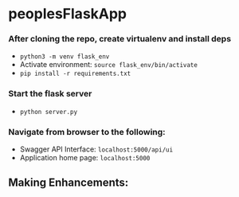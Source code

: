 # peoplesFlaskApp

### After cloning the repo, create virtualenv and install deps
- `python3 -m venv flask_env`
- Activate environment: `source flask_env/bin/activate`
- `pip install -r requirements.txt`

### Start the flask server
- `python server.py`

### Navigate from browser to the following:
- Swagger API Interface: `localhost:5000/api/ui`
- Application home page: `localhost:5000`

## Making Enhancements:
